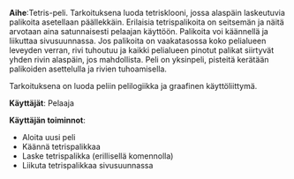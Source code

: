 **Aihe**:Tetris-peli. Tarkoituksena luoda tetrisklooni, jossa alaspäin laskeutuvia palikoita asetellaan päällekkäin. Erilaisia tetrispalikoita on seitsemän ja näitä arvotaan aina satunnaisesti pelaajan käyttöön. Palikoita voi käännellä ja liikuttaa sivusuunnassa. Jos palikoita on vaakatasossa koko pelialueen leveyden verran, rivi tuhoutuu ja kaikki pelialueen pinotut palikat siirtyvät yhden rivin alaspäin, jos mahdollista.
Peli on yksinpeli, pisteitä kerätään palikoiden asettelulla ja rivien tuhoamisella.

Tarkoituksena on luoda peliin pelilogiikka ja graafinen  käyttöliittymä.


**Käyttäjät**: Pelaaja

**Käyttäjän toiminnot**:

- Aloita uusi peli
- Käännä tetrispalikkaa
- Laske tetrispalikka (erillisellä komennolla)
- Liikuta tetrispalikkaa sivusuunnassa

